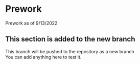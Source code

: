# Prework
Prework as of 9/13/2022

## This section is added to the new branch
This branch will be pushed to the repository as a new branch <br/>
You can add anything here to test it.
